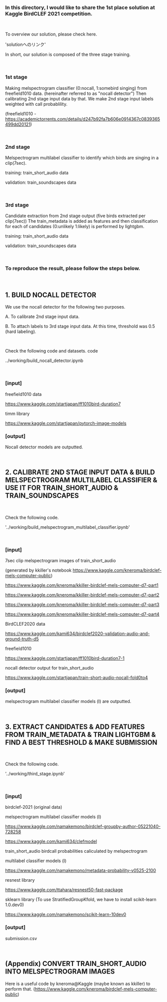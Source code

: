 ### **In this directory, I would like to share the 1st place solution at Kaggle BirdCLEF 2021 competition.**

<br>

To overview our solution, please check here.

'solutionへのリンク'

In short, our solution is composed of the three stage training.

<br>

### 1st stage

Making melspectrogram classifier (0:nocall, 1:somebird singing) from freefield1010 data. (hereinafter referred to as "nocall detector")
Then calibrating 2nd stage input data by that. We make 2nd stage input labels weighted with call probablility.

(freefield1010 - https://academictorrents.com/details/d247b92fa7b606e0914367c0839365499dd20121)

<br>

### 2nd stage

Melspectrogram multilabel classifier to identify which birds are singing in a clip(7sec).

training: train_short_audio data

validation: train_soundscapes data

<br>

### 3rd stage

Candidate extraction from 2nd stage output (five birds extracted per clip(7sec))
The train_metadata is added as features and then classification for each of candidates (0:unlikely 1:likely) is performed by lightgbm.

training: train_short_audio data

validation: train_soundscapes data

<br>

### **To reproduce the result, please follow the steps below.**

<br>

## 1. BUILD NOCALL DETECTOR

We use the nocall detector for the following two purposes.

A. To calibrate 2nd stage input data. 

B. To attach labels to 3rd stage input data. At this time, threshold was 0.5 (hard labeling).

<br>

Check the following code and datasets.
code

../working/build_nocall_detector.ipynb

<br>

### [input]
freefield1010 data

https://www.kaggle.com/startjapan/ff1010bird-duration7

timm library

https://www.kaggle.com/startjapan/pytorch-image-models

### [output]
Nocall detector models are outputted.

<br>

## 2. CALIBRATE 2ND STAGE INPUT DATA & BUILD MELSPECTROGRAM MULTILABEL CLASSIFIER & USE IT FOR TRAIN_SHORT_AUDIO & TRAIN_SOUNDSCAPES

<br>

Check the following code.

'../working/build_melspectrogram_multilabel_classifier.ipynb'

<br>

### [input]

7sec clip melspectrogram images of train_short_audio 

(generated by kkiller's notebook https://www.kaggle.com/kneroma/birdclef-mels-computer-public)

https://www.kaggle.com/kneroma/kkiller-birdclef-mels-computer-d7-part1

https://www.kaggle.com/kneroma/kkiller-birdclef-mels-computer-d7-part2

https://www.kaggle.com/kneroma/kkiller-birdclef-mels-computer-d7-part3

https://www.kaggle.com/kneroma/kkiller-birdclef-mels-computer-d7-part4

BirdCLEF2020 data

https://www.kaggle.com/kami634/birdclef2020-validation-audio-and-ground-truth-d5

freefield1010

https://www.kaggle.com/startjapan/ff1010bird-duration7-1

nocall detector output for train_short_audio

https://www.kaggle.com/startjapan/train-short-audio-nocall-fold0to4


### [output]

melspectrogram multilabel classifier models (Ⅰ) are outputted.

<br>

## 3. EXTRACT CANDIDATES & ADD FEATURES FROM TRAIN_METADATA & TRAIN LIGHTGBM & FIND A BEST THRESHOLD & MAKE SUBMISSION

<br>

Check the following code.

'../working/third_stage.ipynb'

<br>

### [input]

birdclef-2021 (original data)

melspectrogram multilabel classifier models (Ⅰ)

https://www.kaggle.com/namakemono/birdclef-groupby-author-05221040-728258

https://www.kaggle.com/kami634/clefmodel

train_short_audio birdcall probabilities caliculated by melspectrogram 

multilabel classifier models (Ⅰ)

https://www.kaggle.com/namakemono/metadata-probability-v0525-2100

resnest library

https://www.kaggle.com/ttahara/resnest50-fast-package

sklearn library (To use StratifiedGroupKfold, we have to install scikit-learn 1.0.dev0)

https://www.kaggle.com/namakemono/scikit-learn-10dev0

### [output]

submission.csv

<br>

## (Appendix) CONVERT TRAIN_SHORT_AUDIO INTO MELSPECTROGRAM IMAGES

Here is a useful code by kneroma@Kaggle (maybe known as kkiller) to perform that.
(https://www.kaggle.com/kneroma/birdclef-mels-computer-public)